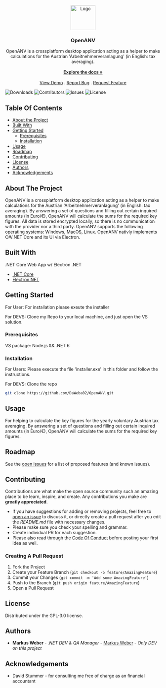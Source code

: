 <br/>
<p align="center">
  <a href="https://github.com/DaWeba02/OpenANV">
    <img src="https://cdn2.iconfinder.com/data/icons/business-and-finance-385/30/euro_currency_money_business_finance_bank-_39-128.png" alt="Logo" width="80" height="80">
  </a>

  <h3 align="center">OpenANV</h3>

  <p align="center">
    OpenANV is a crossplatform desktop application acting as a helper to make calculations for the Austrian 'Arbeitnehmerveranlagung' (in English: tax averaging).
    <br/>
    <br/>
    <a href="https://github.com/DaWeba02/OpenANV"><strong>Explore the docs »</strong></a>
    <br/>
    <br/>
    <a href="https://github.com/DaWeba02/OpenANV">View Demo</a>
    .
    <a href="https://github.com/DaWeba02/OpenANV/issues">Report Bug</a>
    .
    <a href="https://github.com/DaWeba02/OpenANV/issues">Request Feature</a>
  </p>
</p>

![Downloads](https://img.shields.io/github/downloads/DaWeba02/OpenANV/total) ![Contributors](https://img.shields.io/github/contributors/DaWeba02/OpenANV?color=dark-green) ![Issues](https://img.shields.io/github/issues/DaWeba02/OpenANV) ![License](https://img.shields.io/github/license/DaWeba02/OpenANV) 

## Table Of Contents

* [About the Project](#about-the-project)
* [Built With](#built-with)
* [Getting Started](#getting-started)
  * [Prerequisites](#prerequisites)
  * [Installation](#installation)
* [Usage](#usage)
* [Roadmap](#roadmap)
* [Contributing](#contributing)
* [License](#license)
* [Authors](#authors)
* [Acknowledgements](#acknowledgements)

## About The Project

OpenANV is a crossplatform desktop application acting as a helper to make calculations for the Austrian 'Arbeitnehmerveranlagung' (in English: tax averaging).
By answering a set of questions and filling out certain inquired amounts (in Euro/€), OpenANV will calculate the sums for the required key figures.
All data is stored encrypted locally, so there is no communication with the provider nor a third party.
OpenANV supports the following operating systems: Windows, MacOS, Linux.
OpenANV nativly implements C#/.NET Core and its UI via Electron.


## Built With

.NET Core Web App w/ Electron .NET

* [.NET Core](https://dotnet.microsoft.com/en-us/)
* [Electron.NET](https://www.electronjs.org/)

## Getting Started

For User: For installation please exeute the installer

For DEVS: Clone my Repo to your local machine, and just open the VS solution.

### Prerequisites

VS package: Node.js && .NET 6

### Installation

For Users: Please execute the file 'installer.exe' in this folder and follow the instructions.

For DEVS: Clone the repo
```sh
git clone https://github.com/DaWeba02/OpenANV.git
```

## Usage

For helping to calculate the key figures for the yearly voluntary Austrian tax averaging.
By answering a set of questions and filling out certain inquired amounts (in Euro/€), OpenANV will calculate the sums for the required key figures.

## Roadmap

See the [open issues](https://github.com/DaWeba02/OpenANV/issues) for a list of proposed features (and known issues).

## Contributing

Contributions are what make the open source community such an amazing place to be learn, inspire, and create. Any contributions you make are **greatly appreciated**.
* If you have suggestions for adding or removing projects, feel free to [open an issue](https://github.com/DaWeba02/OpenANV/issues/new) to discuss it, or directly create a pull request after you edit the *README.md* file with necessary changes.
* Please make sure you check your spelling and grammar.
* Create individual PR for each suggestion.
* Please also read through the [Code Of Conduct](https://github.com/DaWeba02/OpenANV/blob/main/CODE_OF_CONDUCT.md) before posting your first idea as well.

### Creating A Pull Request

1. Fork the Project
2. Create your Feature Branch (`git checkout -b feature/AmazingFeature`)
3. Commit your Changes (`git commit -m 'Add some AmazingFeature'`)
4. Push to the Branch (`git push origin feature/AmazingFeature`)
5. Open a Pull Request

## License

Distributed under the GPL-3.0 license.

## Authors

* **Markus Weber** - *.NET DEV & QA Manager* - [Markus Weber](https://github.com/DaWeba02) - *Only DEV on this project*

## Acknowledgements

* David Stummer - for consulting me free of charge as an financial accountant

